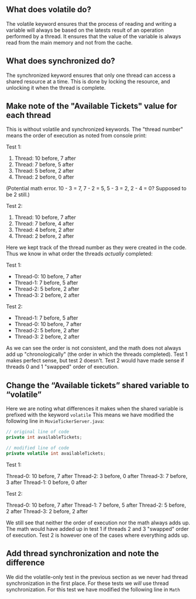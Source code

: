 ## What does volatile do?
The volatile keyword ensures that the process of reading and writing a variable will always be based on the latests result of an operation performed by a thread.
It ensures that the value of the variable is always read from the main memory and not from the cache.

## What does synchronized do?
The synchronized keyword ensures that only one thread can access a shared resource at a time.
This is done by locking the resource, and unlocking it when the thread is complete.


## Make note of the "Available Tickets" value for each thread

This is without volatile and synchronized keywords.
The "thread number" means the order of execution as noted from console print:

Test 1:

1. Thread: 10 before, 7 after
1. Thread: 7 before, 5 after
1. Thread: 5 before, 2 after
1. Thread: 2 before, 0 after

(Potential math error. 10 - 3 = 7, 7 - 2 = 5, 5 - 3 = 2, 2 - 4 = 0? Supposed to be 2 still.)

Test 2:

1. Thread: 10 before, 7 after
1. Thread: 7 before, 4 after
1. Thread: 4 before, 2 after
1. Thread: 2 before, 2 after

Here we kept track of the thread number as they were created in the code.
Thus we know in what order the threads *actually* completed:

Test 1:

* Thread-0: 10 before, 7 after
* Thread-1: 7 before, 5 after
* Thread-2: 5 before, 2 after
* Thread-3: 2 before, 2 after

Test 2:

* Thread-1: 7 before, 5 after
* Thread-0: 10 before, 7 after
* Thread-2: 5 before, 2 after
* Thread-3: 2 before, 2 after

As we can see the order is not consistent, and the math does not always add up "chronologically" (the order in which the threads completed).
Test 1 makes perfect sense, but test 2 doesn't.
Test 2 would have made sense if threads 0 and 1 "swapped" order of execution.


## Change the “Available tickets” shared variable to “volatile”

Here we are noting what differences it makes when the shared variable is prefixed with the keyword `volatile`
This means we have modified the following line in `MovieTickerServer.java`:
```java
// original line of code
private int availableTickets;

// modified line of code
private volatile int availableTickets;
```
Test 1:

Thread-0: 10 before, 7 after
Thread-2:  3 before, 0 after
Thread-3:  7 before, 3 after
Thread-1:  0 before, 0 after

Test 2:

Thread-0: 10 before, 7 after
Thread-1: 7 before, 5 after
Thread-2: 5 before, 2 after
Thread-3: 2 before, 2 after

We still see that neither the order of execution nor the math always adds up.
The math would have added up in test 1 if threads 2 and 3 "swapped" order of execution.
Test 2 is however one of the cases where everything adds up.


## Add thread synchronization and note the difference

We did the volatile-only test in the previous section as we never had thread synchronization in the first place.
For these tests we *will* use thread synchronization.
For this test we have modified the following line in `Math`

